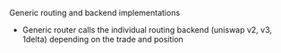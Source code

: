 Generic routing and backend implementations

- Generic router calls the individual routing backend (uniswap v2, v3, 1delta) depending on the trade and position
